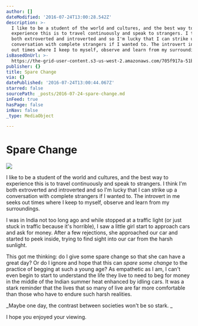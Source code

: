 ```yaml
---
author: []
dateModified: '2016-07-24T13:00:28.542Z'
description: >-
  I like to be a student of the world and cultures, and the best way to
  experience this is to travel continuously and speak to strangers. I think I'm
  both extroverted and introverted and so I'm lucky that I can strike up a
  conversation with complete strangers if I wanted to. The introvert in me seeks
  out times where I keep to myself, observe and learn from my surroundings. 
isBasedOnUrl: >-
  https://the-grid-user-content.s3-us-west-2.amazonaws.com/705f917a-51b8-4f16-bdd0-41a342e9fdea.jpg
publisher: {}
title: Spare Change
via: {}
datePublished: '2016-07-24T13:00:44.067Z'
starred: false
sourcePath: _posts/2016-07-24-spare-change.md
inFeed: true
hasPage: false
inNav: false
_type: MediaObject

---
```

# Spare Change
![](https://the-grid-user-content.s3-us-west-2.amazonaws.com/705f917a-51b8-4f16-bdd0-41a342e9fdea.jpg)

I like to be a student of the world and cultures, and the best way to experience this is to travel continuously and speak to strangers. I think I'm both extroverted and introverted and so I'm lucky that I can strike up a conversation with complete strangers if I wanted to. The introvert in me seeks out times where I keep to myself, observe and learn from my surroundings. 

I was in India not too long ago and while stopped at a traffic light (or just stuck in traffic because it's horrible), I saw a little girl start to approach cars and ask for money. After a few rejections, she approached our car and started to peek inside, trying to find sight into our car from the harsh sunlight. 

This got me thinking: do I give some spare change so that she can have a great day? Or do I ignore and hope that this can _spare some change_ to the practice of begging at such a young age? As empathetic as I am, I can't even begin to start to understand the life they live to need to beg for money in the middle of the Indian summer heat enhanced by idling cars. It was a stark reminder that the lives that so many of live are far more comfortable than those who have to endure such harsh realities. 

_Maybe one day, the contrast between societies won't be so stark. _

I hope you enjoyed your viewing.
